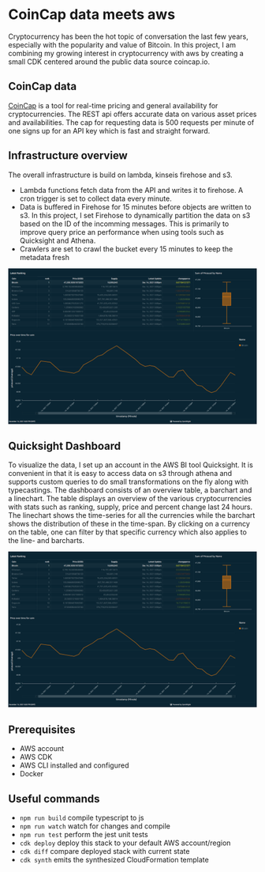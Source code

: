 # CoinCap data meets aws
Cryptocurrency has been the hot topic of conversation the last few years, especially with the popularity and value of Bitcoin. In this project, I am combining my growing interest in cryptocurrency with aws by creating a small CDK centered around the public data source coincap.io.

## CoinCap data
[CoinCap](https://docs.coincap.io/) is a tool for real-time pricing and general availability for cryptocurrencies. The REST api offers accurate data on various asset prices and availabilities. The cap for requesting data is 500 requests per minute of one signs up for an API key which is fast and straight forward.

## Infrastructure overview
The overall infrastructure is build on lambda, kinseis firehose and s3. 
* Lambda functions fetch data from the API and writes it to firehose. A cron trigger is set to collect data every minute.
* Data is buffered in Firehose for 15 minutes before objects are written to s3. In this project, I set Firehose to dynamically partition the data on s3 based on the ID of the incomming messages. This is primarily to improve query price an performance when using tools such as Quicksight and Athena.
* Crawlers are set to crawl the bucket every 15 minutes to keep the metadata fresh

![AWS architecture](/static/dashboard.png?raw=true)

## Quicksight Dashboard
To visualize the data, I set up an account in the AWS BI tool Quicksight. It is convenient in that it is easy to access data on s3 through athena and supports custom queries to do small transformations on the fly along with typecastings. 
The dashboard consists of an overview table, a barchart and a linechart. The table displays an overview of the various cryptocurrencies with stats such as ranking, supply, price and percent change last 24 hours. The linechart shows the time-series for all the currencies while the barchart shows the distribution of these in the time-span. By clicking on a currency on the table, one can filter by that specific currency which also applies to the line- and barcharts.

![dashboard](/static/dashboard.png?raw=true)

## Prerequisites
* AWS account
* AWS CDK 
* AWS CLI installed and configured
* Docker

## Useful commands

 * `npm run build`   compile typescript to js
 * `npm run watch`   watch for changes and compile
 * `npm run test`    perform the jest unit tests
 * `cdk deploy`      deploy this stack to your default AWS account/region
 * `cdk diff`        compare deployed stack with current state
 * `cdk synth`       emits the synthesized CloudFormation template
